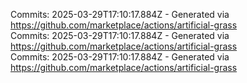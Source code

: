 Commits: 2025-03-29T17:10:17.884Z - Generated via https://github.com/marketplace/actions/artificial-grass
<br>
Commits: 2025-03-29T17:10:17.884Z - Generated via https://github.com/marketplace/actions/artificial-grass
<br>
Commits: 2025-03-29T17:10:17.884Z - Generated via https://github.com/marketplace/actions/artificial-grass
<br>
